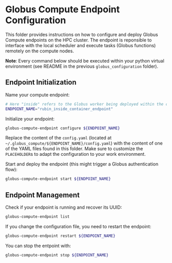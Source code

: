 # Globus Compute Endpoint Configuration

This folder provides instructions on how to configure and deploy Globus Compute endpoints on the HPC cluster. The endpoint is reponsible to interface with the local scheduler and execute tasks (Globus functions) remotely on the compute nodes.

**Note**: Every command below should be executed within your python virtual environment (see README in the previous `globus_configuration` folder).

## Endpoint Initialization

Name your compute endpoint:
```bash
# Here "inside" refers to the Globus worker being deployed within the container directly
ENDPOINT_NAME="rubin_inside_container_endpoint"
```

Initialize your endpoint:
```bash
globus-compute-endpoint configure ${ENDPOINT_NAME}
```

Replace the content of the `config.yaml` (located at `~/.globus_compute/${ENDPOINT_NAME}/config.yaml`) with the content of one of the YAML files found in this folder. Make sure to customize the `PLACEHOLDER`s to adapt the configuration to your work environment. 

Start and deploy the endpoint (this might trigger a Globus authentication flow):
```bash
globus-compute-endpoint start ${ENDPOINT_NAME}
```

## Endpoint Management

Check if your endpoint is running and recover its UUID:
```bash
globus-compute-endpoint list
```

If you change the configuration file, you need to restart the endpoint:
```bash
globus-compute-endpoint restart ${ENDPOINT_NAME}
```

You can stop the entpoint with:
```bash
globus-compute-endpoint stop ${ENDPOINT_NAME}
```